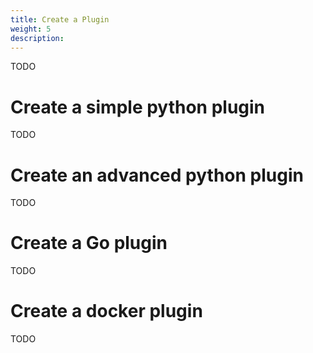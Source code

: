```yaml
---
title: Create a Plugin
weight: 5
description:
---
```


TODO


# Create a simple python plugin

TODO

# Create an advanced python plugin

TODO

# Create a Go plugin

TODO

# Create a docker plugin

TODO
